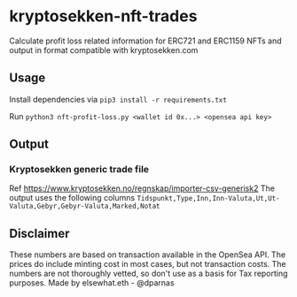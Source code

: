 # kryptosekken-nft-trades
Calculate profit loss related information for ERC721 and ERC1159 NFTs and output in format compatible with kryptosekken.com


## Usage
Install dependencies via `pip3 install -r requirements.txt`

Run `python3 nft-profit-loss.py <wallet id 0x...> <opensea api key>`

## Output
### Kryptosekken generic trade file 
Ref https://www.kryptosekken.no/regnskap/importer-csv-generisk2
The output uses the following columns
`Tidspunkt,Type,Inn,Inn-Valuta,Ut,Ut-Valuta,Gebyr,Gebyr-Valuta,Marked,Notat`


## Disclaimer
These numbers are based on transaction available in the OpenSea API.
The prices do include minting cost in most cases, but not transaction costs.
The numbers are not thoroughly vetted, so don't use as a basis for Tax reporting purposes.
Made by elsewhat.eth - @dparnas
